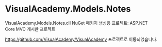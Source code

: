# VisualAcademy.Models.Notes

VisualAcademy.Models.Notes.dll NuGet 패키지 생성용 프로젝트: ASP.NET Core MVC 게시판 프로젝트

https://github.com/VisualAcademy/VisualAcademy 프로젝트로 이동되었습니다.



